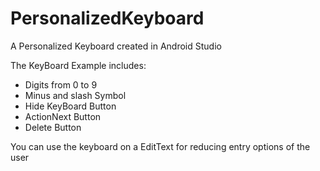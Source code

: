 # PersonalizedKeyboard

A Personalized Keyboard created in Android Studio

The KeyBoard Example includes:

- Digits from 0 to 9
- Minus and slash Symbol
- Hide KeyBoard Button
- ActionNext Button
- Delete Button

You can use the keyboard on a EditText for reducing entry options of the user
